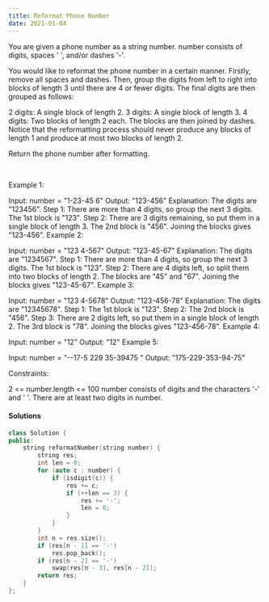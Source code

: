 ```yaml
---
title: Reformat Phone Number
date: 2021-01-04
---
```

You are given a phone number as a string number. number consists of digits, spaces ' ', and/or dashes '-'.

You would like to reformat the phone number in a certain manner. Firstly, remove all spaces and dashes. Then, group the digits from left to right into blocks of length 3 until there are 4 or fewer digits. The final digits are then grouped as follows:

2 digits: A single block of length 2.
3 digits: A single block of length 3.
4 digits: Two blocks of length 2 each.
The blocks are then joined by dashes. Notice that the reformatting process should never produce any blocks of length 1 and produce at most two blocks of length 2.

Return the phone number after formatting.

 

Example 1:

Input: number = "1-23-45 6"
Output: "123-456"
Explanation: The digits are "123456".
Step 1: There are more than 4 digits, so group the next 3 digits. The 1st block is "123".
Step 2: There are 3 digits remaining, so put them in a single block of length 3. The 2nd block is "456".
Joining the blocks gives "123-456".
Example 2:

Input: number = "123 4-567"
Output: "123-45-67"
Explanation: The digits are "1234567".
Step 1: There are more than 4 digits, so group the next 3 digits. The 1st block is "123".
Step 2: There are 4 digits left, so split them into two blocks of length 2. The blocks are "45" and "67".
Joining the blocks gives "123-45-67".
Example 3:

Input: number = "123 4-5678"
Output: "123-456-78"
Explanation: The digits are "12345678".
Step 1: The 1st block is "123".
Step 2: The 2nd block is "456".
Step 3: There are 2 digits left, so put them in a single block of length 2. The 3rd block is "78".
Joining the blocks gives "123-456-78".
Example 4:

Input: number = "12"
Output: "12"
Example 5:

Input: number = "--17-5 229 35-39475 "
Output: "175-229-353-94-75"
 

Constraints:

2 <= number.length <= 100
number consists of digits and the characters '-' and ' '.
There are at least two digits in number.


#### Solutions

```cpp
class Solution {
public:
    string reformatNumber(string number) {
        string res;
        int len = 0;
        for (auto c : number) {
            if (isdigit(c)) {
                res += c;
                if (++len == 3) {
                    res += '-';
                    len = 0;
                }
            }
        }
        int n = res.size();
        if (res[n - 1] == '-')
            res.pop_back();
        if (res[n - 2] == '-')
            swap(res[n - 3], res[n - 2]);
        return res;
    }
};
```